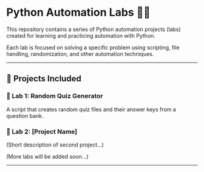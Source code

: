 # Python Automation Labs 🧠🤖

This repository contains a series of Python automation projects (labs) created for learning and practicing automation with Python.

Each lab is focused on solving a specific problem using scripting, file handling, randomization, and other automation techniques.

---

## 📁 Projects Included

### 🔹 Lab 1: Random Quiz Generator
A script that creates random quiz files and their answer keys from a question bank.

### 🔹 Lab 2: [Project Name]
(Short description of second project...)

(More labs will be added soon...)

---
